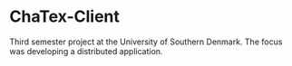 # ChaTex-Client
Third semester project at the University of Southern Denmark. The focus was developing a distributed application.
